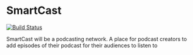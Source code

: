 # SmartCast

[![Build Status](https://travis-ci.org/MatteoArella/SmartCast.svg?branch=sc_podcast)](https://travis-ci.org/MatteoArella/SmartCast)

SmartCast will be a podcasting network. A place for podcast creators to add episodes of their podcast for their audiences to listen to
